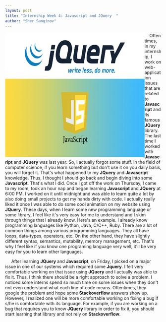 ```yaml
---
layout: post
title: "Internship Week 4: Javascript and JQuery  "
author: "Sher Sanginov"
---
```



<img class="img-responsive" src="/assets/img/intern9.jpg" alt="Drawing" style="width: 450px; height: 400px; display: block; float:left; ">

&nbsp;&nbsp;&nbsp;&nbsp;Often times, in my internship, I work on web-application issues that are related to **Javascript** and its famous **JQuery** library. The last time I worked with **Javascript** and **JQuery** was last year. So, I actually forgot some stuff. In the field of computer science, if you learn something but don't use it on you daily basis, you will forget it. That's what happened to my **JQuery** and **Javascript** knowledge. Thus, I thought I should go back and begin diving into some **Javascript**. That's what I did. Once I got off the work on Thursday, I came to my room, took an hour nap and began learning **Javascript** and **JQuery** at 6:00 PM. I worked on it until midnight and was able to learn quite a lot by also doing small projects to get my hands dirty with code. I actually really liked it once I was able to do some cool animation on my website using **JQuery**. These days, when I learn some new programming language or some library, I feel like it's very easy for me to understand and I skim through things that I already know. Here's an example. I already know programming languages like Python, Java, C/C++, Ruby. There are a lot of common things among various programming languages. They all have loops, data-types, operators, etc. On the other hand, they have slightly different syntax, semantics, mutability, memory management, etc. That's why I feel like if you know one programing language very well, it'll be very easy for you to learn other languages.  

&nbsp;&nbsp;&nbsp;&nbsp;
After learning **JQuery** and **Javascript**, on Friday, I picked on a major issue in one of our systems which required some **Jquery**. I felt very comfortable working on that issue using **JQuery** and I actually was able to fix it. Thus, I think there should be a right approach to solve a problem. I noticed some interns spend so much time on some issues when they don't not even understand what each line of code means. Oftentimes, they google the problem and hope some **Stackoverflow** answers show up. However, I realized one will be more comfortable working on fixing a bug if s/he is comfortable with its language. For example, if you are working on a bug that requires you to know **JQuery** library in order to fix it, you should start learning that library and not rely on **Stackoverflow**. 



&nbsp;&nbsp;&nbsp;&nbsp;
